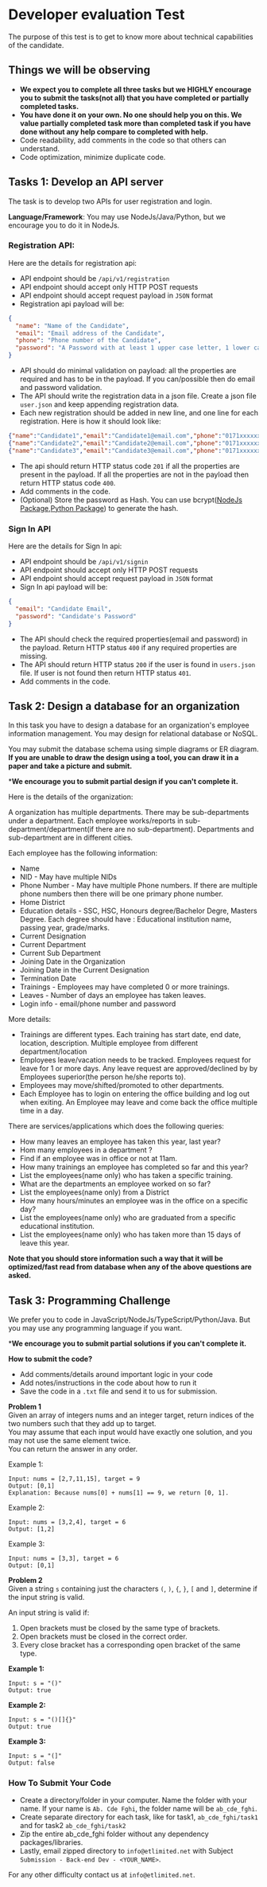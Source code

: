 # Developer evaluation Test
The purpose of this test is to get to know more about technical capabilities of the candidate. 

## Things we will be observing
- **We expect you to complete all three tasks but we HIGHLY encourage you to submit the tasks(not all) that you have completed or partially completed tasks.**
- **You have done it on your own. No one should help you on this. We value partially completed task more than completed task if you have done without any help compare to completed with help.**
- Code readability, add comments in the code so that others can understand.
- Code optimization, minimize duplicate code.

## Tasks 1: Develop an API server
The task is to develop two APIs for user registration and login. 

**Language/Framework**: You may use NodeJs/Java/Python, but we encourage you to do it in NodeJs.

### Registration API:
Here are the details for registration api:
- API endpoint should be `/api/v1/registration`
- API endpoint should accept only HTTP POST requests
- API endpoint should accept request payload in `JSON` format
- Registration api payload will be: 
```json 
{
  "name": "Name of the Candidate",
  "email": "Email address of the Candidate",
  "phone": "Phone number of the Candidate",
  "password": "A Password with at least 1 upper case letter, 1 lower case letter, 1 number and 1 special character"
}
```
- API should do minimal validation on payload: all the properties are required and has to be in the payload. If you can/possible then do email and password validation.
- The API should write the registration data in a json file. Create a json file `user.json` and keep appending registration data.
- Each new  registration should be added in new line, and one line for each registration. Here is how it should look like:
```json
{"name":"Candidate1","email":"Candidate1@email.com","phone":"0171xxxxxxx","password":"c@nd!dAte1"}
{"name":"Candidate2","email":"Candidate2@email.com","phone":"0171xxxxxxx","password":"c@nd!dAte2"}
{"name":"Candidate3","email":"Candidate3@email.com","phone":"0171xxxxxxx","password":"c@nd!dAte3"}
```
- The api should return HTTP status code `201` if all the properties are present in the payload. If all the properties are not in the payload then return HTTP status code `400`.
- Add comments in the code.
- (Optional) Store the password as Hash. You can use bcrypt([NodeJs Package](https://www.npmjs.com/package/bcrypt),[Python Package](https://pypi.org/project/bcrypt/)) to generate the hash.


### Sign In API
Here are the details for Sign In api:
- API endpoint should be `/api/v1/signin`
- API endpoint should accept only HTTP POST requests
- API endpoint should accept request payload in `JSON` format
- Sign In api payload will be: 
```json
{
  "email": "Candidate Email",
  "password": "Candidate's Password"
}
```
- The API should check the required properties(email and password) in the payload. Return HTTP status `400` if any required properties are missing.
- The API should return HTTP status `200` if the user is found in `users.json` file. If user is not found then return HTTP status `401`. 
- Add comments in the code.

## Task 2: Design a database for an organization
In this task you have to design a database for an organization's employee information management. You may design for relational database or NoSQL.  


You may submit the database schema using simple diagrams or ER diagram. **If you are unable to draw the design using a tool, you can draw it in a paper and take a picture and submit.** 

***We encourage you to submit partial design if you can't complete it.**

Here is the details of the organization:

A organization has multiple departments. There may be sub-departments under a department. Each employee works/reports in sub-department/department(if there are no sub-department). 
Departments and sub-department are in different cities. 

Each employee has the following information:
- Name
- NID - May have multiple NIDs
- Phone Number - May have multiple Phone numbers. If there are multiple phone numbers then there will be one primary phone number.
- Home District
- Education details - SSC, HSC, Honours degree/Bachelor Degre, Masters Degree. Each degree should have : Educational institution name, passing year, grade/marks.
- Current Designation
- Current Department
- Current Sub Department
- Joining Date in the Organization
- Joining Date in the Current Designation
- Termination Date
- Trainings - Employees may have completed 0 or more trainings. 
- Leaves - Number of days an employee has taken leaves. 
- Login info - email/phone number and password 

More details:
* Trainings are different types. Each training has start date, end date, location, description. Multiple employee from different department/location 
* Employees leave/vacation needs to be tracked. Employees request for leave for 1 or more days. Any leave request are approved/declined by by Employees superior(the person he/she reports to).
* Employees may move/shifted/promoted to other departments.
* Each Employee has to login on entering the office building and log out when exiting. An Employee may leave and come back the office multiple time in a day.

There are services/applications which does the following queries:
- How many leaves an employee has taken this year, last year?
- Hom many employees in a department ?
- Find if an employee was in office or not at 11am.
- How many trainings an employee has completed so far and this year?
- List the employees(name only) who has taken a specific training.
- What are the departments an employee worked on so far?
- List the employees(name only) from a District
- How many hours/minutes an employee was in the office on a specific day?
- List the employees(name only) who are graduated from a specific educational institution.
- List the employees(name only) who has taken more than 15 days of leave this year.

**Note that you should store information such a way that it will be optimized/fast read from database when any of the above questions are asked.**

## Task 3: Programming Challenge
We prefer you to code in JavaScript/NodeJs/TypeScript/Python/Java. But you may use any programming language if you want.

***We encourage you to submit partial solutions if you can't complete it.** 

**How to submit the code?**
- Add comments/details around important logic in your code
- Add notes/instructions in the code about how to run it
- Save the code in a `.txt` file and send it to us for submission.


**Problem 1** \
Given an array of integers nums and an integer target, return indices of the two numbers such that they add up to target. \
You may assume that each input would have exactly one solution, and you may not use the same element twice. \
You can return the answer in any order. 

Example 1:
```
Input: nums = [2,7,11,15], target = 9
Output: [0,1]
Explanation: Because nums[0] + nums[1] == 9, we return [0, 1].
```

Example 2:
```
Input: nums = [3,2,4], target = 6
Output: [1,2]
```

Example 3:
```
Input: nums = [3,3], target = 6
Output: [0,1]
```

**Problem 2** \
Given a string `s` containing just the characters `(`, `)`, `{`, `}`, `[` and `]`, determine if the input string is valid.

An input string is valid if:

1. Open brackets must be closed by the same type of brackets.
2. Open brackets must be closed in the correct order.
3. Every close bracket has a corresponding open bracket of the same type.

**Example 1:**
```
Input: s = "()"
Output: true
```

**Example 2:**
```
Input: s = "()[]{}"
Output: true
```

**Example 3:**
```
Input: s = "(]"
Output: false
```

### How To Submit Your Code
- Create a directory/folder in your computer. Name the folder with your name. If your name is `Ab. Cde Fghi`, the folder name will be `ab_cde_fghi`.
- Create separate directory for each task, like for task1, `ab_cde_fghi/task1` and for task2 `ab_cde_fghi/task2`
- Zip the entire ab_cde_fghi folder without any dependency packages/libraries.
- Lastly, email zipped directory to `info@etlimited.net`  with Subject `Submission - Back-end Dev - <YOUR_NAME>`.


For any other difficulty contact us at `info@etlimited.net`.
